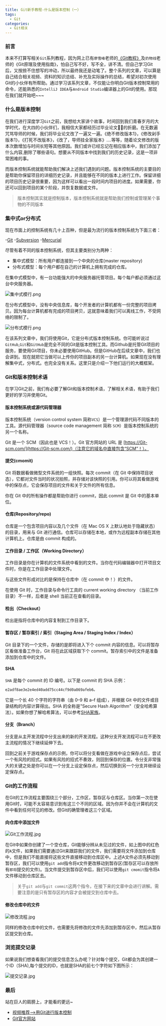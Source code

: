 ```yaml
---
title: Git新手教程-什么是版本控制（一）
tags:
  - Git
categories:
  - Git相关
---
```


### 前言

本来不打算写相关`Git`系列教程，因为网上已有`廖雪峰`老师的[《Git教程》](https://www.liaoxuefeng.com/wiki/896043488029600)及`扔物线`老师的《Git原理及使用指南》，怕自己写不好，写不全，讲不清。但自己学习Git后，又按捺不住想写的冲动，所以最终我还是动笔了。整个系列的文章，可以算是自己结合相关视频、资料的知识总结、补充及实际操作的总结，希望对初次使用Git的小伙伴有所帮助。通过学习该系列文章，不仅能让你明白Git版本控制常用的命令，还能熟悉的`IntelliJ IDEA`与`Android Studio`编译器上的Git的使用。那现在我们就开始吧~~~

### 什么是版本控制

在我们进行深度学习`Git`之前，我想给大家讲个故事，时间回到我们青春岁月的大学时代，在大四的小伙伴们，我相信大家都经历过毕业论文👨‍🎓的折磨。在无数遍咒骂导师的时候，我们将毕业论文改了一遍又一遍。《绝不修改版本1》，《修改剁手版本1》，《打死不改版本》，《改了，导师挂全家版本》....等等，随着论文修改的版本次数增加与时间长短等其他原因。我们或许已经忘记在相应版本中，我们添加了什么内容,删除了哪些语句。想要从不同版本中找到我们的历史记录，这是一项非常困难的事。

而版本控制系统就能帮助我们解决上述我们遇到的问题。版本控制系统的主要目的是帮助你保留项目的详细历史记录，并且能够在不同的版本上进行工作。保留详细的项目历史记录很重要，因为这样可以看出一段时间内项目的进度。如果需要，你还可以回到项目的某个阶段，并恢复数据或文件。

>版本控制其实就是控制版本，版本控制系统就是帮助我们控制或管理某个事物的不同版本

### 集中式or分布式

现在市面上的控制系统有几十上百种，但是最为流行的版本控制系统为下面三者：

-[Git](https://Git-scm.com)
-[Subversion](https://subversion.apache.org)
-[Mercurial](https://www.mercurial-scm.org)

尽管有着不同的版本控制系统，但其主要类别分为两种：

- 集中式模型：所有用户都连接到一个中央的仓库(master repository)
- 分布式模型：每个用户都在自己的计算机上拥有完成的仓库。
  
在集中式模型中，有一台功能强大的中央服务器托管项目。每个每户都必须通过这台中央服务器。

![集中式模行.png](https://upload-images.jianshu.io/upload_images/2824145-ceaece926f648114.png?imageMogr2/auto-orient/strip%7CimageView2/2/w/1240)

在分布式模型中，没有中央信息库，每个开发者的计算机都有一份完整的项目拷贝。因为每台计算机都有完成的项目拷贝，这就意味着我们可以离线工作，不受网络的限制了。

![分布式模行.png](https://upload-images.jianshu.io/upload_images/2824145-4041db9b893cba49.png?imageMogr2/auto-orient/strip%7CimageView2/2/w/1240)

在该系列文章中，我们将使用Git，它是分布式版本控制系统。你可能听说过`GitHub`,`Git`和`GitHub`是完全不同的Git是版本控制工具。而Github是托管Git项目的服务，要使用Git项目，你未必要使用GitHub。但是GitHub在后续文章中，我们也会讲到。现在就把它当做可以上传你的项目副本的另一台计算机。如果现在没有理解集中式，分布式。也完全没有关系。这里只是介绍一下他们运行的大概框架。

### Git和版本控制术语

在学习Git之前，我们有必要了解Git和版本控制术语，了解相关术语，有助于我们更好的学习并使用Git。

#### 版本控制系统或源代码管理器

版本控制系统（version control system 简称`VCS`）是一个管理源代码不同版本的工具。源代码管理器（source code management 简称 `SCM`）是版本控制系统的另一个名称。

Git 是一个 SCM（因此也是 VCS！）。Git 官方网站的 URL 是 [https://Git-scm.com/](https://Git-scm.com/)（注意它的域名中直接包含“SCM”！）。

#### 提交(cmomit)

Git 将数据看做微型文件系统的一组快照。每次 commit（在 Git 中保持项目状态），它都对文件当时的状况拍照，并存储对该快照的引用。你可以将其看做游戏中的保存点，它会保存项目的文件和关于文件的所有信息。

你在 Git 中的所有操作都是帮助你进行 commit，因此 commit 是 Git 中的基本单位。

#### 仓库(Repository/repo)

仓库是一个包含项目内容以及几个文件（在 Mac OS X 上默认地处于隐藏状态）的目录，用来与 Git 进行通信。仓库可以存储在本地，或作为远程副本存储在其他计算机上。仓库是由 commit 构成的。

#### 工作目录 / 工作区（Working Directory）

工作目录是你在计算机的文件系统中看到的文件。当你在代码编辑器中打开项目文件时，你是在工作目录中处理文件。

与这些文件形成对比的是保持在仓库中（在 commit 中！）的文件。

在使用 Git 时，工作目录与命令行工具的 current working directory （当前工作目录）不一样，后者是 shell 当前正在查看的目录。

#### 检出（Checkout）

检出是指将仓库中的内容复制到工作目录下。

#### 暂存区 / 暂存索引 / 索引（Staging Area / Staging Index / Index）

Git 目录下的一个文件，存储的是即将进入下个 commit 内容的信息。可以将暂存区看做准备工作台，Git 将在此区域获取下个 commit。暂存索引中的文件是准备添加到仓库中的文件。

#### SHA

`SHA` 是每个 commit 的 ID 编号。以下是 commit 的 SHA 示例：

```java
e2adf8ae3e2e4ed40add75cc44cf9d0a869afeb6。
```

它是一个长 40 个字符的字符串（由 0–9 和 a–f 组成），并根据 Git 中的文件或目录结构的内容计算得出。SHA 的全称是"Secure Hash Algorithm"（安全哈希算法）。如果你想了解哈希算法，可以参考[SHA家族](https://baike.baidu.com/item/SHA家族/9849595?fromtitle=SHA&fromid=9533316&fr=aladdin)。

#### 分支（Branch）

分支是从主开发流程中分支出来的新的开发流程。这种分支开发流程可以在不更改主流程的情况下继续延伸下去。

回到之前关于游戏保存点的示例，你可以将分支看做在游戏中设立保存点后，尝试一个有风险的招式。如果有风险的招式不奏效，则回到保存的位置。令分支非常强大的关键之处是你可以在一个分支上设定保存点，然后切换到另一个分支并继续设定保存点。

### Git的工作流程

在Git的工作流程主要围绕三个部分，工作区，暂存区与仓库区。当你第一次在使用Git时，可能不太容易意识到有这三个不同的区域。因为你并不会在计算机的文件中看到任何可见的修改。但Git的确管理者这三个区域。

#### 向仓库中添加文件

![Git工作流程.jpg](https://upload-images.jianshu.io/upload_images/2824145-b80ef2ebe0992a44.jpg?imageMogr2/auto-orient/strip%7CimageView2/2/w/1240)

在Git中如果你创建了一个空仓库，Git能够分辨从未见过的文件，如上图中的红色的`A`文件，如果我们需要通过Git来跟踪我们的文件，我们需要将文件添加到仓库中，但是我们不能直接将这些文件直接移动到仓库区中。上述A文件必须先移动到暂存区，我们可以使用`git add`指令将`A`文件更改移动到暂存区(暂存区可以存放所有`即将`提交的文件)。当文件提交到暂存区中后，我们可以使用`git cmomit`指令将`A`文件移动到仓库区去。

>关于`git add`与`git commit`这两个指令，在接下来的文章中会进行讲解。需要注意的是只有暂存区的内容才会被提交到仓库中去。

#### 修改仓库中的文件

![修改流程.jpg](https://upload-images.jianshu.io/upload_images/2824145-d664b7224598b433.jpg?imageMogr2/auto-orient/strip%7CimageView2/2/w/1240)

同样的修改仓库中的文件，也需要先将修改的文件先添加到暂存区中，然后从暂存区提交到仓库。

### 浏览提交记录

如果说我们想查看我们的提交信息怎么办呢？针对每个提交，Git都会为其创建一个ID（SHA),每个提交的ID，也就是SHA的前七个字符如下图所示：

![提交记录.jpg](https://upload-images.jianshu.io/upload_images/2824145-6f3eab46fb5e2edf.jpg?imageMogr2/auto-orient/strip%7CimageView2/2/w/1240)

### 最后

站在巨人的肩膀上，才能看的更远~

- [视频推荐-->用Git进行版本控制](https://cn.udacity.com/course/version-control-with-Git--ud123)
- [Git官方网站](https://Git-scm.com/book/zh/v2/)
